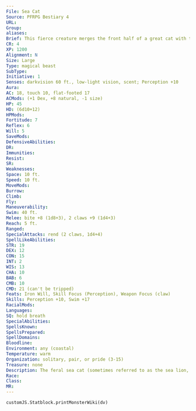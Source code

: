 ```yaml
---
File: Sea Cat
Source: PFRPG Bestiary 4
URL: 
Group: 
aliases: 
Brief: This fierce creature merges the front half of a great cat with the tail and other characteristics of a giant fish.
CR: 4
XP: 1200
Alignment: N
Size: Large
Type: magical beast
SubType: 
Initiative: 1
Senses: darkvision 60 ft., low-light vision, scent; Perception +10
Aura: 
AC: 18, touch 10, flat-footed 17
ACMods: (+1 Dex, +8 natural, -1 size)
HP: 45
HD: (6d10+12)
HPMods: 
Fortitude: 7
Reflex: 6
Will: 5
SaveMods: 
DefensiveAbilities: 
DR: 
Immunities: 
Resist: 
SR: 
Weaknesses: 
Space: 10 ft.
Speed: 10 ft.
MoveMods: 
Burrow: 
Climb: 
Fly: 
Maneuverability: 
Swim: 40 ft.
Melee: bite +8 (1d8+3), 2 claws +9 (1d4+3)
Reach: 5 ft.
Ranged: 
SpecialAttacks: rend (2 claws, 1d4+4)
SpellLikeAbilities: 
STR: 19
DEX: 12
CON: 15
INT: 2
WIS: 13
CHA: 10
BAB: 6
CMB: 10
CMD: 21 (can't be tripped)
Feats: Iron Will, Skill Focus (Perception), Weapon Focus (claw)
Skills: Perception +10, Swim +17
RacialMods: 
Languages: 
SQ: hold breath
SpecialAbilities: 
SpellsKnown: 
SpellsPrepared: 
SpellDomains: 
Bloodline: 
Environment: any (coastal)
Temperature: warm
Organization: solitary, pair, or pride (3-15)
Treasure: none
Description: The feral sea cat (sometimes referred to as the sea lion, sea tiger, or sea leopard) is among the most vicious and ubiquitous of coastal predators in tropical oceans. The upper body of a sea cat is that of a typical great cat-a lion, tiger, leopard, or cheetah-complete with a pair of clawed paws capable of rending the flesh from its prey. In place of back legs, however, the sea cat has a sleek and powerful tail that allows it to move quickly and silently through the water. While only the back half of a sea cat looks fishlike, its entire body from the neck down is covered in fine scales and fins. Among individual sea cats, these scales vary greatly in color and pattern, often inf luenced by the primary habitat of a given specimen; the most common sea cats, have bright coloration in striped or spotted patterns. A typical sea cat is 12 feet long and weighs upward of 800 pounds.  Sea cats can survive in both fresh and salt water, though most live in the ocean, where they can hunt a varied and consistent supply of food. A sea cat's diet typically consists of fish, crustaceans, and aquatic mammals (including seals and otters), but the creature's overpowering predatory and territorial instincts often lead it to attack ocean birds, humanoids, and even other aquatic predators like sharks and crocodiles. Coastal fishermen in areas where sea cats are known to dwell watch vigilantly for the predators, because the beasts have learned that netted or hooked prey is easier to kill and steal from the line. Sea cats breathe air, not water. When not hunting they can be found on coastal rocks, coral islands, or even isolated beaches sunning themselves and digesting their most recent meals. Whether hunting or protecting its territory, a sea cat generally attacks immediately upon discovering a target, even when faced with a much larger or more dangerous foe. The sea cat's low intelligence and high level of ferocity make it incredibly difficult to train or domesticate, though pirates and aquatic races have been known to try, with limited success.
Race: 
Class: 
MR: 
---
```

```dataviewjs
customJS.Statblock.printMonsterWiki(dv)
```
